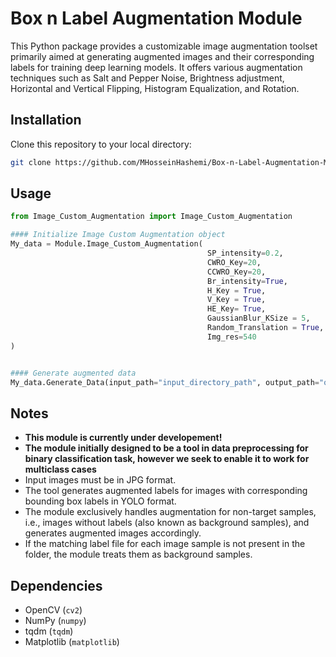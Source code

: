 # Box n Label Augmentation Module
This Python package provides a customizable image augmentation toolset primarily aimed at generating augmented images and their corresponding labels for training deep learning models. It offers various augmentation techniques such as Salt and Pepper Noise, Brightness adjustment, Horizontal and Vertical Flipping, Histogram Equalization, and Rotation.

## Installation
Clone this repository to your local directory:
```bash
git clone https://github.com/MHosseinHashemi/Box-n-Label-Augmentation-Module.git
```

## Usage

```python
from Image_Custom_Augmentation import Image_Custom_Augmentation

#### Initialize Image Custom Augmentation object
My_data = Module.Image_Custom_Augmentation(
                                            SP_intensity=0.2,             # Salt and Pepper Intensity
                                            CWRO_Key=20,                  # CW Rotation Degree
                                            CCWRO_Key=20,                 # CCW Rotation Degree
                                            Br_intensity=True,            # Brightness Intensity
                                            H_Key = True,                 # Horizontal Flip
                                            V_Key = True,                 # Vertical Flip
                                            HE_Key= True,                 # Histogram Equalization
                                            GaussianBlur_KSize = 5,       # Gaussian Blur (Kernel Size, Kernel Size)
                                            Random_Translation = True,    # Random Translation (Shifting)
                                            Img_res=540                   # Image Resolution
)


#### Generate augmented data
My_data.Generate_Data(input_path="input_directory_path", output_path="output_directory_path")
```


## Notes

- **This module is currently under developement!**
- **The module initially designed to be a tool in data preprocessing for binary classification task, however we seek to enable it to work for multiclass cases**
- Input images must be in JPG format.
- The tool generates augmented labels for images with corresponding bounding box labels in YOLO format.
- The module exclusively handles augmentation for non-target samples, i.e., images without labels (also known as background samples), and generates augmented images accordingly.
- If the matching label file for each image sample is not present in the folder, the module treats them as background samples.

  
## Dependencies

- OpenCV (`cv2`)
- NumPy (`numpy`)
- tqdm (`tqdm`)
- Matplotlib (`matplotlib`)
